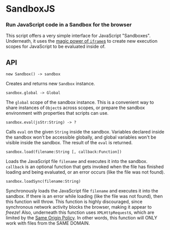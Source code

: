 SandboxJS
=========
### Run JavaScript code in a Sandbox for the browser

This script offers a very simple interface for JavaScript "Sandboxes".
Underneath, it uses the [magic power of `iframe`s][DeanEdwards] to create
new execution scopes for JavaScript to be evaluated inside of.


API
---

    new Sandbox() -> sandbox

Creates and returns new `Sandbox` instance.

    sandbox.global -> Global

The `global` scope of the sandbox instance. This is a convenient way
to share instances of `Object`s across scopes, or prepare the sandbox
environment with properties that scripts can use.

    sandbox.eval(jsStr:String) -> ?

Calls `eval` on the given `String` inside the sandbox. Variables declared
inside the sandbox won't be accessible globally, and global variables won't
be visible inside the sandbox. The result of the `eval` is returned.

    sandbox.load(filename:String [, callback:Function])

Loads the JavaScript file `filename` and executes it into the sandbox. `callback`
is an optional function that gets invoked when the file has finished loading and
being evaluated, or an error occurs (like the file was not found).

    sandbox.loadSync(filename:String)

Synchronously loads the JavaScript file `filename` and executes it into the
sandbox. If there is an error while loading (like the file was not found),
then this function will throw. This function is highly discouraged, since synchronous network
activity blocks the browser, making it appear to _freeze_! Also, underneath
this function uses `XMLHttpRequest`s, which are limited by the [Same Origin Policy][SameOriginPolicy].
In other words, this function will ONLY work with files from the SAME DOMAIN.

[DeanEdwards]: http://dean.edwards.name/weblog/2006/11/sandbox/
[SameOriginPolicy]: http://en.wikipedia.org/wiki/Same_origin_policy